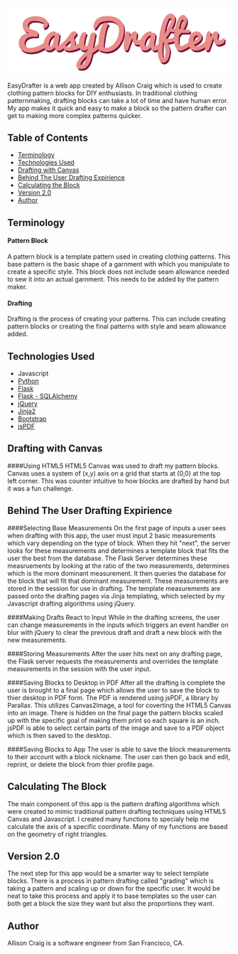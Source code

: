 ![EasyDrafter Logo](/static/img/logo.png)

EasyDrafter is a web app created by Allison Craig which is used to create clothing pattern blocks for DIY enthusiasts.
In traditional clothing patternmaking, drafting blocks can take a lot of time and have human error. My app makes it quick and easy to make a block so the pattern drafter can get to making more complex patterns quicker. 

## Table of Contents
* [Terminology](#terms)
* [Technologies Used](#technologiesused)
* [Drafting with Canvas](#drafting)
* [Behind The User Drafting Expirience](#drafting)
* [Calculating the Block](#math)
* [Version 2.0](#v2)
* [Author](#author)

## <a name="terms"></a>Terminology
#### Pattern Block
A pattern block is a template pattern used in creating clothing patterns. This base pattern is the basic shape of a garnment with which you manipulate to create a specific style. This block does not include seam allowance needed to sew it into an actual garnment. This needs to be added by the pattern maker.
#### Drafting
Drafting is the process of creating your patterns. This can include creating pattern blocks or creating the final patterns with style and seam allowance added.

## <a name="technologiesused"></a>Technologies Used
* Javascript
* [Python](https://www.python.org/)
* [Flask](http://flask.pocoo.org/)
* [Flask - SQLAlchemy](http://flask.pocoo.org/)
* [jQuery](https://jquery.com/)
* [Jinja2](http://jinja.pocoo.org/docs/dev/)
* [Bootstrap](http://getbootstrap.com/2.3.2/)
* [jsPDF](https://parall.ax/products/jspdf)

## <a name="drafting"></a>Drafting with Canvas
####Using HTML5
HTML5 Canvas was used to draft my pattern blocks. Canvas uses a system of (x,y) axis on a grid that starts at (0,0) at the top left corner. This was counter intuitive to how blocks are drafted by hand but it was a fun challenge. 

## <a name="drafting"></a>Behind The User Drafting Expirience

####Selecting Base Measurements
On the first page of inputs a user sees when drafting with this app, the user must input 2 basic measurements which vary depending on the type of block.
When they hit "next", the server looks for these measurements and determines a template block that fits the user the best from the database.
The Flask Server determines these measruements by looking at the ratio of the two measurements, determines which is the more dominant measurement. It then queries the database for the block that will fit that dominant measurement.
These measurements are stored in the session for use in drafting. The template measurements are passed onto the drafting pages via Jinja templating, which selected by my Javascript drafting algorithms using jQuery.

####Making Drafts React to Input
While in the drafting screens, the user can change measurements in the inputs which triggers an event handler on blur with jQuery to clear the previous draft and draft a new block with the new measurements. 

####Storing Measurements
After the user hits next on any drafting page, the Flask server requests the measurements and overrides the template measurements in the session with the user input.

####Saving Blocks to Desktop in PDF
After all the drafting is complete the user is brought to a final page which allows the user to save the block to thier desktop in PDF form. The PDF is rendered using jsPDF, a library by Parallax. This utilizes Canvas2Image, a tool for coverting the HTML5 Canvas into an image. 
There is hidden on the final page the pattern blocks scaled up with the specific goal of making them print so each square is an inch. jsPDF is able to select certain parts of the image and save to a PDF object which is then saved to the desktop.

####Saving Blocks to App
The user is able to save the block measurements to their account with a block nickname. The user can then go back and edit, reprint, or delete the block from thier profile page. 

## <a name="math"></a>Calculating The Block
The main component of this app is the pattern drafting algorithms which were created to mimic traditional pattern drafting techniques using HTML5 Canvas and Javascript.
I created many functions to specialy help me calculate the axis of a specific coordinate. Many of my functions are based on the geometry of right triangles.

## <a name="v2"></a>Version 2.0
The next step for this app would be a smarter way to select template blocks.
There is a process in pattern drafting called "grading" which is taking a pattern and scaling up or down for the specific user. It would be neat to take this process and apply it to base templates so the user can both get a block the size they want but also the proportions they want.

## <a name="author"></a>Author
Allison Craig is a software engineer from San Francisco, CA.